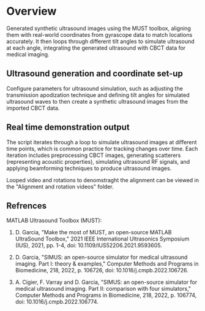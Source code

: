 # Overview
Generated synthetic ultrasound images using the MUST toolbox, aligning them with real-world coordinates from gyrascope data to match locations accurately. It then loops through different tilt angles to simulate ultrasound at each angle, integrating the generated ultrasound with CBCT data for medical imaging.

## Ultrasound generation and coordinate set-up
Configure parameters for ultrasound simulation, such as adjusting the transmission apodization technique and defining tilt angles for simulated ultrasound waves to then create a synthetic ultrasound images from the imported CBCT data.

## Real time demonstration output
The script iterates through a loop to simulate ultrasound images at different time points, which is common practice for tracking changes over time. Each iteration includes preprocessing CBCT images, generating scatterers (representing acoustic properties), simulating ultrasound RF signals, and applying beamforming techniques to produce ultrasound images.

Looped video and rotations to denomstraght the alignment can be viewed in the "Alignment and rotation videos" folder.

## Refrences
MATLAB Ultrasound Toolbox (MUST):
1) D. Garcia, 
"Make the most of MUST, an open-source MATLAB UltraSound Toolbox," 
2021 IEEE International Ultrasonics Symposium (IUS), 2021, pp. 1-4, 
doi: 10.1109/IUS52206.2021.9593605.

2) D. Garcia, 
"SIMUS: an open-source simulator for medical ultrasound imaging. Part I: theory & examples," 
Computer Methods and Programs in Biomedicine, 218, 2022, p. 106726, 
doi: 10.1016/j.cmpb.2022.106726.

3) A. Cigier, F. Varray and D. Garcia, 
"SIMUS: an open-source simulator for medical ultrasound imaging. Part II: comparison with four simulators," 
Computer Methods and Programs in Biomedicine, 218, 2022, p. 106774, 
doi: 10.1016/j.cmpb.2022.106774.

